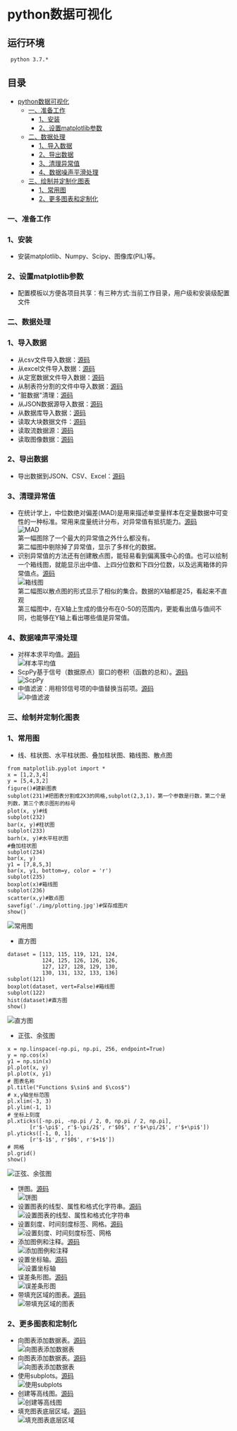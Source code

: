 python数据可视化
=========
## 运行环境
     python 3.7.*
## 目录
* [python数据可视化](#python数据可视化)
	* [一、准备工作](#一准备工作)
		* [1、安装](#1安装)
		* [2、设置matplotlib参数](#2设置matplotlib参数)
	* [二、数据处理](#二数据处理)
		* [1、导入数据](#1导入数据)
		* [2、导出数据](#2导出数据)
		* [3、清理异常值](#3清理异常值)
		* [4、数据噪声平滑处理](#4数据噪声平滑处理)
	* [三、绘制并定制化图表](#三绘制并定制化图表)
		* [1、常用图](#1常用图)
		* [2、更多图表和定制化](#2更多图表和定制化)
### 一、准备工作
### 1、安装
- 安装matplotlib、Numpy、Scipy、图像库(PIL)等。
### 2、设置matplotlib参数
- 配置模板以方便各项目共享：有三种方式:当前工作目录，用户级和安装级配置文件
### 二、数据处理
### 1、导入数据
- 从csv文件导入数据：[源码](/example/02_Code/ch02-csvread.py)
- 从excel文件导入数据：[源码](/example/02_Code/ch02-xlsxread.py)
- 从定宽数据文件导入数据：[源码](/example/02_Code/ch02-fixedwidth-read.py)
- 从制表符分割的文件中导入数据：[源码](/example/02_Code/ch02-tabread.py)
- "脏数据"清理：[源码](/example/02_Code/ch02-tabread-split.py)
- 从JSON数据源导入数据：[源码](/example/02_Code/ch02-jsonread-github.py)
- 从数据库导入数据：[源码](/example/02_Code/ch02-sqlite-import.py)
- 读取大块数据文件：[源码](/example/02_Code/ch02-chunk-read.py)
- 读取流数据源：[源码](/example/02_Code/ch02-stream-read-1.py)
- 读取图像数据：[源码](/example/02_Code/ch02-imgshow.py)
### 2、导出数据
- 导出数据到JSON、CSV、Excel：[源码](/example/02_Code/ch02-export.py)
### 3、清理异常值
- 在统计学上，中位数绝对偏差(MAD)是用来描述单变量样本在定量数据中可变性的一种标准。常用来度量统计分布，对异常值有抵抗能力。[源码](/example/02_Code/ch02-clean-mad.py)<br>
![MAD](/example/02_Code/img/clean-mad.jpg)<br>
第一幅图除了一个最大的异常值之外什么都没有。<br>
第二幅图中剔除掉了异常值，显示了多样化的数据。
- 识别异常值的方法还有创建散点图，能轻易看到偏离簇中心的值。也可以绘制一个箱线图，就能显示出中值、上四分位数和下四分位数，以及远离箱体的异常值点。[源码](/example/02_Code/ch02-clean-boxplot.py)<br>
![箱线图](/example/02_Code/img/clean-boxplot.jpg)<br>
第二幅图以散点图的形式显示了相似的集合。数据的X轴都是25，看起来不直观<br>
第三幅图中，在X轴上生成的值分布在0-50的范围内，更能看出值与值间不同，也能够在Y轴上看出哪些值是异常值。
### 4、数据噪声平滑处理
- 对样本求平均值。[源码](/example/02_Code/ch02-noise-moving-average.py)<br>
![样本平均值](/example/02_Code/img/moving-average.jpg)
- ScpPy基于信号（数据原点）窗口的卷积（函数的总和）。[源码](/example/02_Code/ch02-noise-scipy-smooth-1d.py)<br>
![ScpPy](/example/02_Code/img/scipy-smooth.jpg)
- 中值滤波：用相邻信号项的中值替换当前项。[源码](/example/02_Code/ch02-noise-median-filter.py)<br>
![中值滤波](/example/02_Code/img/median-filter.jpg)
### 三、绘制并定制化图表
### 1、常用图
- 线、柱状图、水平柱状图、叠加柱状图、箱线图、散点图
```
from matplotlib.pyplot import *
x = [1,2,3,4]
y = [5,4,3,2]
figure()#建新图表
subplot(231)#把图表分割成2X3的网格,subplot(2,3,1)，第一个参数是行数，第二个是列数，第三个表示图形的标号
plot(x, y)#线
subplot(232)
bar(x, y)#柱状图
subplot(233)
barh(x, y)#水平柱状图
#叠加柱状图
subplot(234)
bar(x, y)
y1 = [7,8,5,3]
bar(x, y1, bottom=y, color = 'r')
subplot(235)
boxplot(x)#箱线图
subplot(236)
scatter(x,y)#散点图
savefig('./img/plotting.jpg')#保存成图片
show()
```
![常用图](/example/03_Code/img/plotting.jpg)
- 直方图
```
dataset = [113, 115, 119, 121, 124, 
           124, 125, 126, 126, 126,
           127, 127, 128, 129, 130,
           130, 131, 132, 133, 136]
subplot(121)
boxplot(dataset, vert=False)#箱线图
subplot(122)
hist(dataset)#直方图
show()
```
![直方图](/example/03_Code/img/historgram.jpg)
- 正弦、余弦图
```
x = np.linspace(-np.pi, np.pi, 256, endpoint=True)
y = np.cos(x)
y1 = np.sin(x)
pl.plot(x, y)
pl.plot(x, y1)
# 图表名称
pl.title("Functions $\sin$ and $\cos$")
# x,y轴坐标范围
pl.xlim(-3, 3)
pl.ylim(-1, 1)
# 坐标上刻度
pl.xticks([-np.pi, -np.pi / 2, 0, np.pi / 2, np.pi],
       [r'$-\pi$', r'$-\pi/2$', r'$0$', r'$+\pi/2$', r'$+\pi$'])
pl.yticks([-1, 0, 1],
       [r'$-1$', r'$0$', r'$+1$'])
# 网格
pl.grid()
show()
```
![正弦、余弦图](/example/03_Code/img/sin-cos.jpg)
- 饼图。[源码](/example/03_Code/ch03-rec04-pie.py)<br>
![饼图](/example/03_Code/img/pie.jpg)
- 设置图表的线型、属性和格式化字符串。[源码](/example/03_Code/ch03-rec05.py)<br>
![设置图表的线型、属性和格式化字符串](/example/03_Code/img/rec05.jpg)
- 设置刻度、时间刻度标签、网格。[源码](/example/03_Code/ch03-rec06.py)<br>
![设置刻度、时间刻度标签、网格](/example/03_Code/img/rec06.jpg)
- 添加图例和注释。[源码](/example/03_Code/ch03-rec07.py)<br>
![添加图例和注释](/example/03_Code/img/rec07.jpg)
- 设置坐标轴。[源码](/example/03_Code/ch03-rec08.py)<br>
![设置坐标轴](/example/03_Code/img/rec08.jpg)
- 误差条形图。[源码](/example/03_Code/ch03-rec09.py)<br>
![误差条形图](/example/03_Code/img/rec09.jpg)
- 带填充区域的图表。[源码](/example/03_Code/ch03-rec10.py)<br>
![带填充区域的图表](/example/03_Code/img/rec10.jpg)
### 2、更多图表和定制化
- 向图表添加数据表。[源码](/example/03_Code/ch03-rec11.py)<br>
![向图表添加数据表](/example/03_Code/img/rec11.jpg)
- 向图表添加数据表。[源码](/example/03_Code/ch03-rec12.py)<br>
![向图表添加数据表](/example/03_Code/img/rec12.jpg)
- 使用subplots。[源码](/example/03_Code/ch03-rec13.py)<br>
![使用subplots](/example/03_Code/img/rec13.jpg)
- 创建等高线图。[源码](/example/03_Code/ch03-rec14.py)<br>
![创建等高线图](/example/03_Code/img/rec14.jpg)
- 填充图表底层区域。[源码](/example/03_Code/ch03-rec15.py)<br>
![填充图表底层区域](/example/03_Code/img/rec15.jpg)